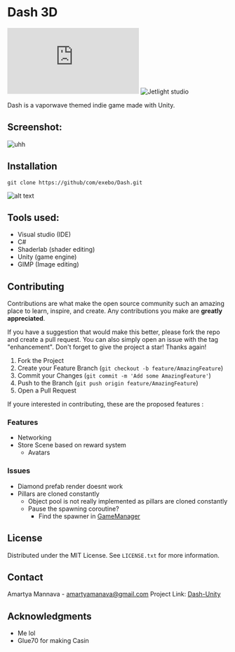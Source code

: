 # Dash 3D

![GitHub license](https://github/com/exebo/Dash/LICENSE.txt)
![Jetlight studio](https://img.shields.io/badge/Made%20by-Jetlight%20studio-blue.svg?color=082544)

Dash is a vaporwave themed indie game made with Unity. 


## Screenshot:
![uhh](https://github.com/exebo/Dashh/blob/master/Images/new.PNG)

## Installation 

``` cd file/path
git clone https://github/com/exebo/Dash.git
```

![alt text](https://github.com/exebo/Dashh/blob/master/Images/Capture.PNG)

## Tools used:
* Visual studio (IDE)
* C# 
* Shaderlab (shader editing)
* Unity (game engine)
* GIMP (Image editing)


## Contributing

Contributions are what make the open source community such an amazing place to learn, inspire, and create. Any contributions you make are **greatly appreciated**.

If you have a suggestion that would make this better, please fork the repo and create a pull request. You can also simply open an issue with the tag "enhancement".
Don't forget to give the project a star! Thanks again!

1. Fork the Project
2. Create your Feature Branch (`git checkout -b feature/AmazingFeature`)
3. Commit your Changes (`git commit -m 'Add some AmazingFeature'`)
4. Push to the Branch (`git push origin feature/AmazingFeature`)
5. Open a Pull Request

If youre interested in contributing, these are the proposed features :

### Features 
- Networking 
- Store Scene based on reward system
    - Avatars

### Issues 
- Diamond prefab render doesnt work
- Pillars are cloned constantly 
    - Object pool is not really implemented as pillars are cloned constantly 
    - Pause the spawning coroutine?
        - Find the spawner in [GameManager](https://github.com/exebo/Dash/Assets/Scripts/GameManager)

## License

Distributed under the MIT License. See `LICENSE.txt` for more information.

<!-- CONTACT -->
## Contact

Amartya Mannava - amartyamanava@gmail.com
Project Link: [Dash-Unity](https://github.com/exebo/Dash)

<!-- ACKNOWLEDGMENTS -->
## Acknowledgments

* Me lol
* Glue70 for making Casin
